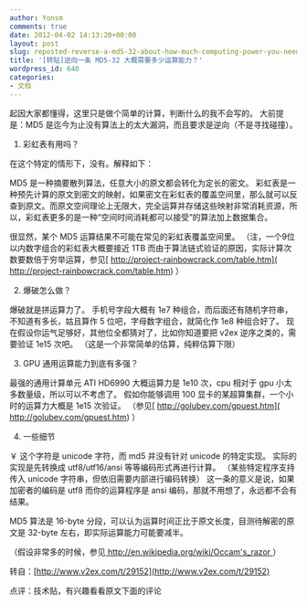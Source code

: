 ```yaml
---
author: Yonsm
comments: true
date: 2012-04-02 14:13:20+00:00
layout: post
slug: reposted-reverse-a-md5-32-about-how-much-computing-power-you-need
title: '[转贴]逆向一条 MD5-32 大概需要多少运算能力？'
wordpress_id: 640
categories:
- 文档
---
```


起因大家都懂得，这里只是做个简单的计算，判断什么的我不会写的。
大前提是：MD5 是迄今为止没有算法上的太大漏洞，而且要求是逆向（不是寻找碰撞）。

1. 彩虹表有用吗？

在这个特定的情形下，没有。解释如下：

MD5 是一种摘要散列算法，任意大小的原文都会转化为定长的密文。
彩虹表是一种预先计算的原文到密文的映射，如果密文在彩虹表的覆盖空间里，那么就可以反查到原文。而原文空间理论上无限大，完全运算并存储这些映射非常消耗资源，所以，彩虹表更多的是一种“空间时间消耗都可以接受”的算法加上数据集合。

很显然，某个 MD5 运算结果不可能在常见的彩虹表覆盖空间里。
（注，一个9位以内数字组合的彩虹表大概要接近 1TB 而由于算法链式验证的原因，实际计算次数要数倍于穷举运算，参见[ http://project-rainbowcrack.com/table.htm]( http://project-rainbowcrack.com/table.htm) ）

2. 爆破怎么做？<!-- more -->

爆破就是拼运算力了。
手机号字段大概有 1e7 种组合，而后面还有随机字符串，不知道有多长，姑且算作 5 位吧，字母数字组合，就简化作 1e8 种组合好了。
现在假设你运气足够好，其他位全都猜对了，比如你知道要把 v2ex 逆序之类的，需要验证 1e15 次吧。
（这是一个非常简单的估算，纯粹估算下限）

3. GPU 通用运算能力到底有多强？

最强的通用计算单元 ATI HD6990 大概运算力是 1e10 次，cpu 相对于 gpu 小太多数量级，所以可以不考虑了。
假如你能够调用 100 显卡的某超算集群，一个小时的运算力大概是 1e15 次验证。
（参见[ http://golubev.com/gpuest.htm]( http://golubev.com/gpuest.htm) ）

4. 一些细节

￥ 这个字符是 unicode 字符，而 md5 并没有针对 unicode 的特定实现。
实际的实现是先转换成 utf8/utf16/ansi 等等编码形式再进行计算。
（某些特定程序支持传入 unicode 字符串，但依旧需要内部进行编码转换）
这一条的意义是说，如果加密者的编码是 utf8 而你的运算程序是 ansi 编码，那就不用想了，永远都不会有结果。

MD5 算法是 16-byte 分段，可以认为运算时间正比于原文长度，目测待解密的原文是 32-byte 左右，即实际运算能力可能要减半。

（假设非常多的时候，参见[ http://en.wikipedia.org/wiki/Occam's_razor ]( http://en.wikipedia.org/wiki/Occam's_razor )）

转自：[http://www.v2ex.com/t/29152](http://www.v2ex.com/t/29152)

点评：技术贴，有兴趣看看原文下面的评论
